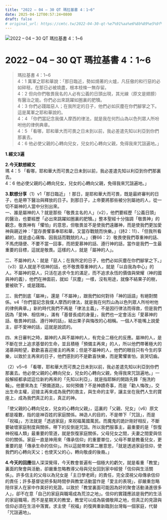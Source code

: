 ```yaml
---
title: "2022 – 04 – 30 QT 瑪拉基書 4：1~6"
date: 2025-04-12T00:57:24+0800
draft: false
# original_url: https://cmtc.tw/2022-04-30-qt-%e7%91%aa%e6%8b%89%e5%9f%ba%e6%9b%b8-4%ef%bc%9a16
---
```


![2022 – 04 – 30 QT 瑪拉基書 4：1\~6](/images/qt.jpg   "2022 – 04 – 30 QT 瑪拉基書 4：1\~6")

# 2022 – 04 – 30 QT 瑪拉基書 4：1\~6

> 瑪拉基書 4：1\~6  
> 4：1 萬軍之耶和華說：「那日臨近，勢如燒著的火爐，凡狂傲的和行惡的必如碎秸，在那日必被燒盡，根本枝條一無存留。  
> 4：2 但向你們敬畏我名的人必有公義的日頭出現，其光線（原文是翅膀）有醫治之能。你們必出來跳躍如圈裏的肥犢。  
> 4：3 你們必踐踏惡人；在我所定的日子，他們必如灰塵在你們腳掌之下。這是萬軍之耶和華說的。  
> 4：4 「你們當記念我僕人摩西的律法，就是我在何烈山為以色列眾人所吩咐他的律例典章。  
> 4：5 「看哪，耶和華大而可畏之日未到以前，我必差遣先知以利亞到你們那裏去。  
> 4：6 他必使父親的心轉向兒女，兒女的心轉向父親，免得我來咒詛遍地。」

**1.經文3遍**

**2.今天默想經文**  
瑪 4：5 「看哪，耶和華大而可畏之日未到以前，我必差遣先知以利亞到你們那裏去。  
4：6 他必使父親的心轉向兒女，兒女的心轉向父親，免得我來咒詛遍地。」

**3.默想分享**（1）v1「那日臨近」！那日，是耶和華大而可畏，既是最終審判的日子，也是帶下醫治與釋放的日子。到那日子，上帝要將那些被分別屬祂的人，從一切不屬神的人當中分別出來。  
一、誰是屬神的人？就是那些「敬畏主名的人」（v2），他們要經歷「公義日頭」的醫治，也要經歷「必出來跳躍如圈裏的肥犢。」整本聖經十分強調「敬畏神」的觀念，敬畏神有「懼怕」的意思，但敬畏並不是使我們遠離神，而是使我們更加愛神與親近神：「當存畏懼事奉耶和華，又當存戰兢而快樂。」（詩2：11）、「但我所看顧的，就是虛心痛悔、因我話而戰兢的人。」（賽66：2）敬畏使我們尊重神的話、不馬虎隨便、不要不當一回事，而把愛慕神的話、遵行神的話，當作是我們一生最重要的目標，這就是敬畏。這樣的人，就是「屬神的人」。

二、不屬神的人：就是「惡人；在我所定的日子，他們必如灰塵在你們腳掌之下。」（v3）惡人就是不信神的話，也不敬畏尊重神的人，就是「以自我為中心」的人。不屬神的惡人，只活在追求今生的滿足，而不追求永恆的價值與榮耀（神的國與神的義），他們在神面前，就如「灰塵」一樣，沒有用途，就像不結果子的樹，要被砍下，或是踐踏。

三、我們到底「屬神」，還是「不屬神」，跟我們如何對待「神的話語」有絕對關係。v4「你們當記念我僕人摩西的律法，就是我在何烈山為以色列眾人所吩咐他的律例典章。」新約時代我們不再是「律法主義」，不是因行律法而得救，但是我們因為「愛神、相信神」，滿有「基督長成的身量」，我們也一定會活出「愛慕神的話、敬畏神的話、遵行神的話」，結出果子與悔改的心相稱。一個人不能嘴上說愛主，卻不愛神的話，這就是說謊的。

四、末日審判之時，屬神的人與不屬神的人，有完全二極化的反應。屬神的人，是不斷在世上追求基督的生命，並且積極「預備主再來」的人，所以他們帶著極大的渴慕與盼望，歡歡喜喜迎接主的再來；但是不屬神的人，他們的眼目只有今生的享樂，以致於主再來的日子，他們感到的不是歡喜快樂，而是驚懼害怕，哀哭切齒。

（2）v5\~6 「看哪，耶和華大而可畏之日未到以前，我必差遣先知以利亞到你們那裏去。他必使父親的心轉向兒女，兒女的心轉向父親，免得我來咒詛遍地。」一般解經都承認這位新約再來的「先知以利亞」，就是指耶穌的開路先鋒「施洗約翰」。他要來為主「預備道路」，如何預備？不是神蹟奇事，而是「勸人悔改」，交出生命主權，迎接主再來成為我們的救主，與生命的主宰，讓主坐在我們人生的寶座上，成為我們真正的主，真正的神。

「使父親的心轉向兒女，兒女的心轉向父親」，這裏的「父親、兒女」（v6）原文都是複數，指的是神百姓的家庭關係。神造人的目的，不是帶下「咒詛」，而是「祝福」，方法就是「透過家庭」來祝福萬國萬民。而魔鬼的詭計剛好相反，不斷要破壞家庭制度與關係，帶下的反倒是咒詛。所以我們服事主，最重要的是「恢復神祝福人類」最重要的管道，就是恢復家庭關係，父母兒女之間，夫妻之間愛與信仰的關係。家庭一直是神用來「傳承信仰」的重要單位，父母不單是教養兒女，更重要的是「傳承生命的信仰」。所以這就帶來第二層意思，「就是透過家庭信仰，使我們的心轉向天父；也使天父的心，轉向敬虔的後裔。」

**4.今天的回應**個人深深覺得，今天教會普遍有一個極大的虧欠，就是看重「教堂」裏面的聚會與活動，卻嚴重忽略教導父母與兒女回到家中經營「信仰與生活關係」。許多信主的父母以為兒女是「主日學老師」的責任，完全漠視父母傳承信仰的責任；許多基督徒把多點時間參與教堂活動當作是「愛主的表現」，卻嚴重忽略陪伴家人在家中作美好的見證。以致於「教堂裏面可能因為好的聚會活動湧進很多人」，卻不在意「自己的家庭與職場成為荒涼之地」。信仰的實踐應該是我們的生活的家庭職場，而不是星期天的教堂，教堂可以成為裝備敬拜之地，但真正的見證與信仰必須在生活中落實。求主使「祝福」的復興重新臨到台灣每一個家庭，代替「咒詛遍地」。